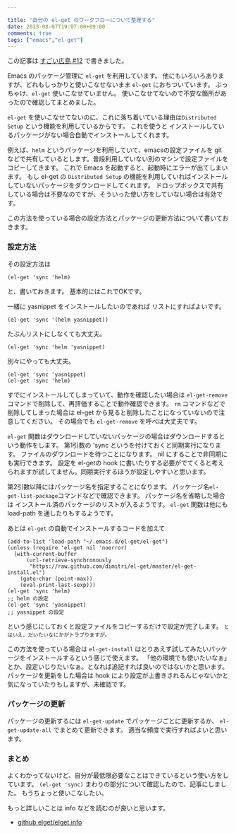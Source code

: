 ```yaml
---

title: "自分の el-get のワークフローについて整理する"
date: 2013-08-07T19:07:00+09:00
comments: true
tags: ["emacs","el-get"]
---
```


この記事は [すごい広島 #12](http://great-h.github.io/events/event-012.html) で書きました。

Emacs のパッケージ管理に `el-get` を利用しています。
他にもいろいろありますが、どれもしっかりと使いこなせないまま `el-get` におちついています。
ぶっちゃけ、`el-get` 使いこなせていません。
使いこなせてないので不安な箇所があったので確認してまとめました。

`el-get` を使いこなせてないのに、これに落ち着いている理由は`Distributed Setup` という機能を利用しているからです。
これを使うと インストールしているパッケージがない場合自動でインストールしてくれます。

例えば、`helm` というパッケージを利用していて、emacsの設定ファイルを git などで共有しているとします。普段利用していない別のマシンで設定ファイルをコピーしてきます。
これで Emacs を起動すると、起動時にエラーが出てしまいます。
もし el-get の `Distributed Setup` の機能を利用していればインストールしていないパッケージをダウンロードしてくれます。
ドロップボックスで共有している場合は不要なのですが、そういった使い方をしていない場合は有効です。

この方法を使っている場合の設定方法とパッケージの更新方法について書いておきます。

### 設定方法

その設定方法は

```common-lisp
(el-get 'sync 'helm)
```

と、書いておきます。
基本的にはこれでOKです。

一緒に yasnippet をインストールしたいのであれば リストにすればよいです。

```common-lisp
(el-get 'sync '(helm yasnippet))
```

たぶんリストにしなくても大丈夫。

```common-lisp
(el-get 'sync 'helm 'yasnippet)
```

別々にやっても大丈夫。

```common-lisp
(el-get 'sync 'yasnippet)
(el-get 'sync 'helm)
```

すでにインストールしてしまっていて、動作を確認したい場合は `el-get-remove`コマンドで削除して、再評価することで動作確認できます。
`rm` コマンドなどで削除してしまった場合は el-get から見ると削除したことになっていないので注意してください。
その場合でも `el-get-remove` を呼べば大丈夫です。

`el-get` 関数はダウンロードしていないパッケージの場合はダウンロードするという動作をします。
第1引数の 'sync というを付けておくと同期実行になります。
ファイルのダウンロードを待つことになります。
nil にすることで非同期にも実行できます。
設定を el-getの hook に書いたりする必要がでてくると考えられますが試してません。同期実行するほうが設定しやすいと思います。

第2引数以降にはパッケージ名を指定することになります。
パッケージ名`el-get-list-package`コマンドなどで確認できます。
パッケージ名を省略した場合は インストール済のパッケージのリストが入るようです。
`el-get` 関数は他にも load-path を通したりもするようです。

あとは `el-get` の自動でインストールするコードを加えて

```common-lisp
(add-to-list 'load-path "~/.emacs.d/el-get/el-get")
(unless (require 'el-get nil 'noerror)
  (with-current-buffer
      (url-retrieve-synchronously
       "https://raw.github.com/dimitri/el-get/master/el-get-install.el")
    (goto-char (point-max))
    (eval-print-last-sexp)))
(el-get 'sync 'helm)
;; helm の設定
(el-get 'sync 'yasnippet)
;; yasnippet の設定
```

という感じにしておくと設定ファイルをコピーするだけで設定が完了します。
<small>とはいえ、だいたいなにかがトラブりますが。</small>

この方法を使っている場合は `el-get-install` はとりあえず試してみたいパッケージをインストールするという感じで使えます。
「他の環境でも使いたいなぁ」とか、設定いじりたいなぁ。となれば追記すれば良いのではないかと思います。
パッケージを更新をした場合は hook により設定が上書きされるんじゃないかと気になっていたりもしますが、未確認です。

### パッケージの更新

パッケージの更新するには `el-get-update` でパッケージごとに更新するか、
`el-get-update-all` でまとめて更新できます。
適当な頻度で実行すればよいと思います。

### まとめ

よくわかってないけど、自分が最低限必要なことはできているという使い方をしています。
`(el-get 'sync)` まわりの部分について確認したので、記事にしました。
もうちょっと使いこなしたい。

もっと詳しいことは info などを読むのが良いと思います。

* [github elget/elget.info](https://github.com/dimitri/el-get/blob/4.stable/el-get.info)
